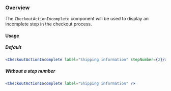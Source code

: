 ### Overview

The `CheckoutActionIncomplete` component will be used to display an incomplete step in the checkout process.

#### Usage

##### Default
```jsx
<CheckoutActionIncomplete label="Shipping information" stepNumber={2}/>
```

##### Without a step number
```jsx
<CheckoutActionIncomplete label="Shipping information" />
```
